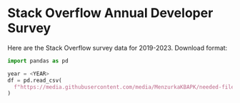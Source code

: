 # Stack Overflow Annual Developer Survey

Here are the Stack Overflow survey data for 2019-2023. Download format:

```python
import pandas as pd

year = <YEAR>
df = pd.read_csv(
  f"https://media.githubusercontent.com/media/MenzurkaKBAPK/needed-files/refs/heads/main/stack-overflow-dev-survey/survey_results_public_{year}.csv"
)
```
